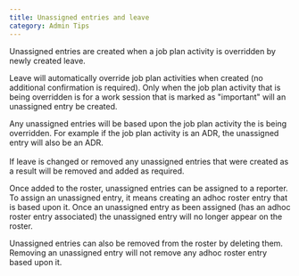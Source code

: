 ```yaml
---
title: Unassigned entries and leave
category: Admin Tips
---
```

Unassigned entries are created when a job plan activity is overridden by newly created leave. 

Leave will automatically override job plan activities when created (no additional confirmation is required). Only when the job plan activity that is being overridden is for a work session that is marked as "important" will an unassigned entry be created. 

Any unassigned entries will be based upon the job plan activity the is being overridden. For example if the job plan activity is an ADR, the unassigned entry will also be an ADR.\
\
If leave is changed or removed any unassigned entries that were created as a result will be removed and added as required.

Once added to the roster, unassigned entries can be assigned to a reporter. To assign an unassigned entry, it means creating an adhoc roster entry that is based upon it. Once an unassigned entry as been assigned (has an adhoc roster entry associated) the unassigned entry will no longer appear on the roster.

Unassigned entries can also be removed from the roster by deleting them. Removing an unassigned entry will not remove any adhoc roster entry based upon it.
